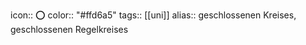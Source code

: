 icon:: ⭕
color:: "#ffd6a5"
tags:: [[uni]] 
alias:: geschlossenen Kreises, geschlossenen Regelkreises
